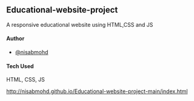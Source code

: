 ## Educational-website-project

A responsive educational website using HTML,CSS and JS

#### Author

- [@nisabmohd](https://github.com/nisabmohd)

#### Tech Used

HTML, CSS, JS









http://nisabmohd.github.io/Educational-website-project-main/index.html
